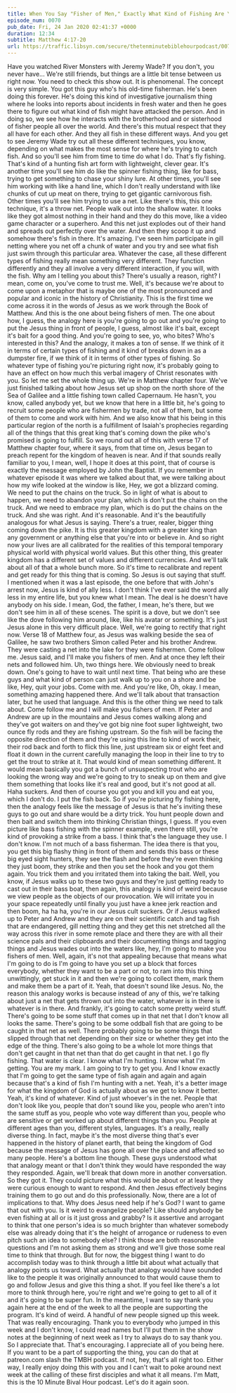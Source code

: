 ```yaml
---
title: When You Say "Fisher of Men," Exactly What Kind of Fishing Are You Picturing?
episode_num: 0070
pub_date: Fri, 24 Jan 2020 02:41:37 +0000
duration: 12:34
subtitle: Matthew 4:17-20
url: https://traffic.libsyn.com/secure/thetenminutebiblehourpodcast/0070_-_Final.mp3
---
```


 Have you watched River Monsters with Jeremy Wade? If you don't, you never have... We're still friends, but things are a little bit tense between us right now. You need to check this show out. It is phenomenal. The concept is very simple. You got this guy who's his old-time fisherman. He's been doing this forever. He's doing this kind of investigative journalism thing where he looks into reports about incidents in fresh water and then he goes there to figure out what kind of fish might have attacked the person. And in doing so, we see how he interacts with the brotherhood and or sisterhood of fisher people all over the world. And there's this mutual respect that they all have for each other. And they all fish in these different ways. And you get to see Jeremy Wade try out all these different techniques, you know, depending on what makes the most sense for where he's trying to catch fish. And so you'll see him from time to time do what I do. That's fly fishing. That's kind of a hunting fish art form with lightweight, clever gear. It's another time you'll see him do like the spinner fishing thing, like for bass, trying to get something to chase your shiny lure. At other times, you'll see him working with like a hand line, which I don't really understand with like chunks of cut up meat on there, trying to get gigantic carnivorous fish. Other times you'll see him trying to use a net. Like there's this, this one technique, it's a throw net. People walk out into the shallow water. It looks like they got almost nothing in their hand and they do this move, like a video game character or a superhero. And this net just explodes out of their hand and spreads out perfectly over the water. And then they scoop it up and somehow there's fish in there. It's amazing. I've seen him participate in gill netting where you net off a chunk of water and you try and see what fish just swim through this particular area. Whatever the case, all these different types of fishing really mean something very different. They function differently and they all involve a very different interaction, if you will, with the fish. Why am I telling you about this? There's usually a reason, right? I mean, come on, you've come to trust me. Well, it's because we're about to come upon a metaphor that is maybe one of the most pronounced and popular and iconic in the history of Christianity. This is the first time we come across it in the words of Jesus as we work through the Book of Matthew. And this is the one about being fishers of men. The one about how, I guess, the analogy here is you're going to go out and you're going to put the Jesus thing in front of people, I guess, almost like it's bait, except it's bait for a good thing. And you're going to see, yo, who bites? Who's interested in this? And the analogy, it makes a ton of sense. If we think of it in terms of certain types of fishing and it kind of breaks down in as a dumpster fire, if we think of it in terms of other types of fishing. So whatever type of fishing you're picturing right now, it's probably going to have an effect on how much this verbal imagery of Christ resonates with you. So let me set the whole thing up. We're in Matthew chapter four. We've just finished talking about how Jesus set up shop on the north shore of the Sea of Galilee and a little fishing town called Capernaum. He hasn't, you know, called anybody yet, but we know that here in a little bit, he's going to recruit some people who are fishermen by trade, not all of them, but some of them to come and work with him. And we also know that his being in this particular region of the north is a fulfillment of Isaiah's prophecies regarding all of the things that this great king that's coming down the pike who's promised is going to fulfill. So we round out all of this with verse 17 of Matthew chapter four, where it says, from that time on, Jesus began to preach repent for the kingdom of heaven is near. And if that sounds really familiar to you, I mean, well, I hope it does at this point, that of course is exactly the message employed by John the Baptist. If you remember in whatever episode it was where we talked about that, we were talking about how my wife looked at the window is like, Hey, we got a blizzard coming. We need to put the chains on the truck. So in light of what is about to happen, we need to abandon your plan, which is don't put the chains on the truck. And we need to embrace my plan, which is do put the chains on the truck. And she was right. And it's reasonable. And it's the beautifully analogous for what Jesus is saying. There's a truer, realer, bigger thing coming down the pike. It is this greater kingdom with a greater king than any government or anything else that you're into or believe in. And so right now your lives are all calibrated for the realities of this temporal temporary physical world with physical world values. But this other thing, this greater kingdom has a different set of values and different currencies. And we'll talk about all of that a whole bunch more. So it's time to recalibrate and repent and get ready for this thing that is coming. So Jesus is out saying that stuff. I mentioned when it was a last episode, the one before that with John's arrest now, Jesus is kind of ally less. I don't think I've ever said the word ally less in my entire life, but you knew what I mean. The deal is he doesn't have anybody on his side. I mean, God, the father, I mean, he's there, but we don't see him in all of these scenes. The spirit is a dove, but we don't see like the dove following him around, like, like his avatar or something. It's just Jesus alone in this very difficult place. Well, we're going to rectify that right now. Verse 18 of Matthew four, as Jesus was walking beside the sea of Galilee, he saw two brothers Simon called Peter and his brother Andrew. They were casting a net into the lake for they were fishermen. Come follow me. Jesus said, and I'll make you fishers of men. And at once they left their nets and followed him. Uh, two things here. We obviously need to break down. One's going to have to wait until next time. That being who are these guys and what kind of person can just walk up to you on a shore and be like, Hey, quit your jobs. Come with me. And you're like, Oh, okay. I mean, something amazing happened there. And we'll talk about that transaction later, but he used that language. And this is the other thing we need to talk about. Come follow me and I will make you fishers of men. If Peter and Andrew are up in the mountains and Jesus comes walking along and they've got waiters on and they've got big nine foot super lightweight, two ounce fly rods and they are fishing upstream. So the fish will be facing the opposite direction of them and they're using this line to kind of work their, their rod back and forth to flick this line, just upstream six or eight feet and float it down in the current carefully managing the loop in their line to try to get the trout to strike at it. That would kind of mean something different. It would mean basically you got a bunch of unsuspecting trout who are looking the wrong way and we're going to try to sneak up on them and give them something that looks like it's real and good, but it's not good at all. Haha suckers. And then of course you got you and kill you and eat you, which I don't do. I put the fish back. So if you're picturing fly fishing here, then the analogy feels like the message of Jesus is that he's inviting these guys to go out and share would be a dirty trick. You hunt people down and then bait and switch them into thinking Christian things, I guess. If you even picture like bass fishing with the spinner example, even there still, you're kind of provoking a strike from a bass. I think that's the language they use. I don't know. I'm not much of a bass fisherman. The idea there is that you, you get this big flashy thing in front of them and sends this bass or these big eyed sight hunters, they see the flash and before they're even thinking they just boom, they strike and then you set the hook and you got them again. You trick them and you irritated them into taking the bait. Well, you know, if Jesus walks up to these two guys and they're just getting ready to cast out in their bass boat, then again, this analogy is kind of weird because we view people as the objects of our provocation. We will irritate you in your space repeatedly until finally you just have a knee jerk reaction and then boom, ha ha ha, you're in our Jesus cult suckers. Or if Jesus walked up to Peter and Andrew and they are on their scientific catch and tag fish that are endangered, gill netting thing and they get this net stretched all the way across this river in some remote place and there they are with all their science pals and their clipboards and their documenting things and tagging things and Jesus wades out into the waters like, hey, I'm going to make you fishers of men. Well, again, it's not that appealing because that means what I'm going to do is I'm going to have you set up a block that forces everybody, whether they want to be a part or not, to ram into this thing unwittingly, get stuck in it and then we're going to collect them, mark them and make them be a part of it. Yeah, that doesn't sound like Jesus. No, the reason this analogy works is because instead of any of this, we're talking about just a net that gets thrown out into the water, whatever is in there is whatever is in there. And frankly, it's going to catch some pretty weird stuff. There's going to be some stuff that comes up in that net that I don't know all looks the same. There's going to be some oddball fish that are going to be caught in that net as well. There probably going to be some things that slipped through that net depending on their size or whether they get into the edge of the thing. There's also going to be a whole lot more things that don't get caught in that net than that do get caught in that net. I go fly fishing. That water is clear. I know what I'm hunting. I know what I'm getting. You are my mark. I am going to try to get you. And I know exactly that I'm going to get the same type of fish again and again and again because that's a kind of fish I'm hunting with a net. Yeah, it's a better image for what the kingdom of God is actually about as we get to know it better. Yeah, it's kind of whatever. Kind of just whoever's in the net. People that don't look like you, people that don't sound like you, people who aren't into the same stuff as you, people who vote way different than you, people who are sensitive or get worked up about different things than you. People at different ages than you, different styles, languages. It's a really, really diverse thing. In fact, maybe it's the most diverse thing that's ever happened in the history of planet earth, that being the kingdom of God because the message of Jesus has gone all over the place and affected so many people. Here's a bottom line though. These guys understood what that analogy meant or that I don't think they would have responded the way they responded. Again, we'll break that down more in another conversation. So they got it. They could picture what this would be about or at least they were curious enough to want to respond. And then Jesus effectively begins training them to go out and do this professionally. Now, there are a lot of implications to that. Why does Jesus need help if he's God? I want to game that out with you. Is it weird to evangelize people? Like should anybody be even fishing at all or is it just gross and grabby? Is it assertive and arrogant to think that one person's idea is so much brighter than whatever somebody else was already doing that it's the height of arrogance or rudeness to even pitch such an idea to somebody else? I think those are both reasonable questions and I'm not asking them as strong and we'll give those some real time to think that through. But for now, the biggest thing I want to do accomplish today was to think through a little bit about what actually that analogy points us toward. What actually that analogy would have sounded like to the people it was originally announced to that would cause them to go and follow Jesus and give this thing a shot. If you feel like there's a lot more to think through here, you're right and we're going to get to all of it and it's going to be super fun. In the meantime, I want to say thank you again here at the end of the week to all the people are supporting the program. It's kind of weird. A handful of new people signed up this week. That was really encouraging. Thank you to everybody who jumped in this week and I don't know, I could read names but I'll put them in the show notes at the beginning of next week as I try to always do to say thank you. So I appreciate that. That's encouraging. I appreciate all of you being here. If you want to be a part of supporting the thing, you can do that at patreon.com slash the TMBH podcast. If not, hey, that's all right too. Either way, I really enjoy doing this with you and I can't wait to poke around next week at the calling of these first disciples and what it all means. I'm Matt, this is the 10 Minute Bival Hour podcast. Let's do it again soon.